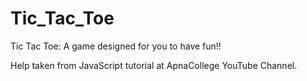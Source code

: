 # Tic_Tac_Toe
Tic Tac Toe: A game designed for you to have fun!!

Help taken from JavaScript tutorial at ApnaCollege YouTube Channel.
